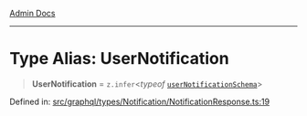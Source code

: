 [Admin Docs](/)

***

# Type Alias: UserNotification

> **UserNotification** = `z.infer`\<*typeof* [`userNotificationSchema`](../variables/userNotificationSchema.md)\>

Defined in: [src/graphql/types/Notification/NotificationResponse.ts:19](https://github.com/Sourya07/talawa-api/blob/2dc82649c98e5346c00cdf926fe1d0bc13ec1544/src/graphql/types/Notification/NotificationResponse.ts#L19)
